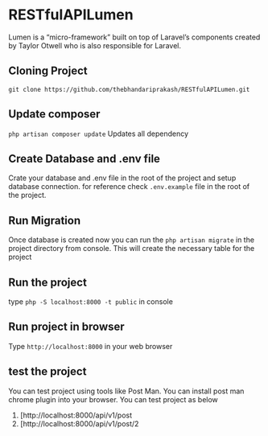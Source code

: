 # RESTfulAPILumen

Lumen is a “micro-framework” built on top of Laravel’s components created by Taylor Otwell who is also responsible for Laravel.

## Cloning Project

`git clone https://github.com/thebhandariprakash/RESTfulAPILumen.git`

## Update composer
`php artisan composer update`
Updates all dependency

## Create Database and .env file

Crate your database and  .env file in the root of the project and setup database connection. for reference check `.env.example` file in the root of the project.

## Run Migration

Once database is created now you can run the `php artisan migrate`  in the project directory from console. This will create the necessary table for the project

## Run the project

type `php -S localhost:8000 -t public` in console

## Run project in browser
Type `http://localhost:8000` in your web browser

## test the project
You can test project using tools like Post Man. You can install post man chrome plugin into your browser. You can test project as below

1. [http://localhost:8000/api/v1/post
2. [http://localhost:8000/api/v1/post/2
 
 